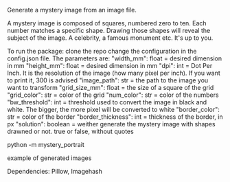Generate a mystery image from an image file. 

A mystery image is composed of squares, numbered zero to ten. Each number matches a specific shape.
Drawing those shapes will reveal the subject of the image. A celebrity, a famous monument etc. It's up to you.

To run the package:
clone the repo
change the configuration in the config.json file. The parameters are:
    "width_mm": float = desired dimension in mm
    "height_mm": float = desired dimension in mm
    "dpi": int = Dot Per Inch. It is the resolution of the image (how many pixel per inch). If you want to print it, 300 is advised
    "image_path": str = the path to the image you want to transform
    "grid_size_mm": float = the size of a square of the grid
    "grid_color": str = color of the grid
    "num_color": str = color of the numbers
    "bw_threshold": int = threshold used to convert the image in black and white. The bigger, the more pixel will be converted to white
    "border_color": str = color of the border
    "border_thickness": int = thickness of the border, in px
    "solution": boolean = weither generate the mystery image with shapes drawned or not. true or false, without quotes

python -m mystery_portrait

example of generated images

Dependencies:
Pillow, Imagehash